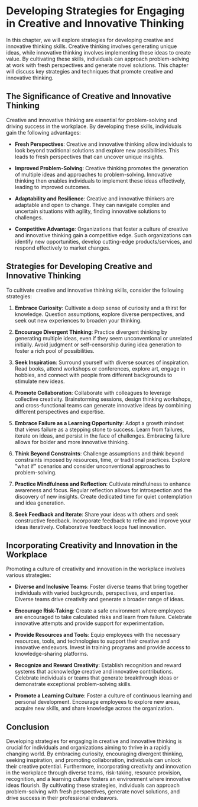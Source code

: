 Developing Strategies for Engaging in Creative and Innovative Thinking
=================================================================================

In this chapter, we will explore strategies for developing creative and innovative thinking skills. Creative thinking involves generating unique ideas, while innovative thinking involves implementing these ideas to create value. By cultivating these skills, individuals can approach problem-solving at work with fresh perspectives and generate novel solutions. This chapter will discuss key strategies and techniques that promote creative and innovative thinking.

The Significance of Creative and Innovative Thinking
----------------------------------------------------

Creative and innovative thinking are essential for problem-solving and driving success in the workplace. By developing these skills, individuals gain the following advantages:

* **Fresh Perspectives**: Creative and innovative thinking allow individuals to look beyond traditional solutions and explore new possibilities. This leads to fresh perspectives that can uncover unique insights.

* **Improved Problem-Solving**: Creative thinking promotes the generation of multiple ideas and approaches to problem-solving. Innovative thinking then enables individuals to implement these ideas effectively, leading to improved outcomes.

* **Adaptability and Resilience**: Creative and innovative thinkers are adaptable and open to change. They can navigate complex and uncertain situations with agility, finding innovative solutions to challenges.

* **Competitive Advantage**: Organizations that foster a culture of creative and innovative thinking gain a competitive edge. Such organizations can identify new opportunities, develop cutting-edge products/services, and respond effectively to market changes.

Strategies for Developing Creative and Innovative Thinking
----------------------------------------------------------

To cultivate creative and innovative thinking skills, consider the following strategies:

1. **Embrace Curiosity**: Cultivate a deep sense of curiosity and a thirst for knowledge. Question assumptions, explore diverse perspectives, and seek out new experiences to broaden your thinking.

2. **Encourage Divergent Thinking**: Practice divergent thinking by generating multiple ideas, even if they seem unconventional or unrelated initially. Avoid judgment or self-censorship during idea generation to foster a rich pool of possibilities.

3. **Seek Inspiration**: Surround yourself with diverse sources of inspiration. Read books, attend workshops or conferences, explore art, engage in hobbies, and connect with people from different backgrounds to stimulate new ideas.

4. **Promote Collaboration**: Collaborate with colleagues to leverage collective creativity. Brainstorming sessions, design thinking workshops, and cross-functional teams can generate innovative ideas by combining different perspectives and expertise.

5. **Embrace Failure as a Learning Opportunity**: Adopt a growth mindset that views failure as a stepping stone to success. Learn from failures, iterate on ideas, and persist in the face of challenges. Embracing failure allows for bolder and more innovative thinking.

6. **Think Beyond Constraints**: Challenge assumptions and think beyond constraints imposed by resources, time, or traditional practices. Explore "what if" scenarios and consider unconventional approaches to problem-solving.

7. **Practice Mindfulness and Reflection**: Cultivate mindfulness to enhance awareness and focus. Regular reflection allows for introspection and the discovery of new insights. Create dedicated time for quiet contemplation and idea generation.

8. **Seek Feedback and Iterate**: Share your ideas with others and seek constructive feedback. Incorporate feedback to refine and improve your ideas iteratively. Collaborative feedback loops fuel innovation.

Incorporating Creativity and Innovation in the Workplace
--------------------------------------------------------

Promoting a culture of creativity and innovation in the workplace involves various strategies:

* **Diverse and Inclusive Teams**: Foster diverse teams that bring together individuals with varied backgrounds, perspectives, and expertise. Diverse teams drive creativity and generate a broader range of ideas.

* **Encourage Risk-Taking**: Create a safe environment where employees are encouraged to take calculated risks and learn from failure. Celebrate innovative attempts and provide support for experimentation.

* **Provide Resources and Tools**: Equip employees with the necessary resources, tools, and technologies to support their creative and innovative endeavors. Invest in training programs and provide access to knowledge-sharing platforms.

* **Recognize and Reward Creativity**: Establish recognition and reward systems that acknowledge creative and innovative contributions. Celebrate individuals or teams that generate breakthrough ideas or demonstrate exceptional problem-solving skills.

* **Promote a Learning Culture**: Foster a culture of continuous learning and personal development. Encourage employees to explore new areas, acquire new skills, and share knowledge across the organization.

Conclusion
----------

Developing strategies for engaging in creative and innovative thinking is crucial for individuals and organizations aiming to thrive in a rapidly changing world. By embracing curiosity, encouraging divergent thinking, seeking inspiration, and promoting collaboration, individuals can unlock their creative potential. Furthermore, incorporating creativity and innovation in the workplace through diverse teams, risk-taking, resource provision, recognition, and a learning culture fosters an environment where innovative ideas flourish. By cultivating these strategies, individuals can approach problem-solving with fresh perspectives, generate novel solutions, and drive success in their professional endeavors.
